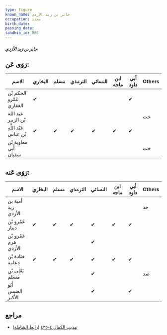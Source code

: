 ```yaml
---
type: figure
known_name: جابر بن زيد الأزدي
occupation: محدث
birth_date:
passing_date:
tahdhib_id: 866
---
```

##### جابر بن زيد الأزدي

## رَوَى عَن:
| الاسم                    | البخاري | مسلم | الترمذي | النسائي | ابن ماجه | أبي داود | Others |
| ------------------------ | ------- | ---- | ------- | ------- | -------- | -------- | ------ |
| الحكم بْن عَمْرو الغفاري | ✔       |      |         |         |          | ✔        |        |
| عبد الله بْن الزبير      |         |      |         |         |          |          | خت     |
| عَبْد اللَّهِ بْن عباس   | ✔       | ✔    | ✔       | ✔       | ✔        | ✔        |        |
| معاوية بْن أَبي سفيان    |         |      |         |         |          |          | خت     |
## رَوَى عَنه:
| الاسم                 | البخاري | مسلم | الترمذي | النسائي | ابن ماجه | أبي داود | Others |
| --------------------- | ------- | ---- | ------- | ------- | -------- | -------- | ------ |
| أمية بن زيد الأزدي    |         |      |         |         |          |          | خد     |
| عَمْرو بْن دينار      | ✔       | ✔    | ✔       | ✔       | ✔        | ✔        |        |
| عَمْرو بْن هرم الأزدي |         |      |         | ✔       |          |          |        |
| قتادة بْن دعامة       | ✔       | ✔    | ✔       | ✔       | ✔        | ✔        |        |
| يَعْلَى بْن مسلم      |         |      |         | ✔       |          |          | صد     |
| أَبُو العنبس الأكبر   |         |      |         | ✔       |          | ✔        |        |
## مراجع
- [تهذيب الكمال ٤-٤٣٥](obsidian://open?vault=Tahdhib-al-Kamal&file=Figures/٨٦٦-جابر%20بن%20زيد%20الأزدي) ([رابط الشاملة](https://shamela.ws/book/3722/1949))